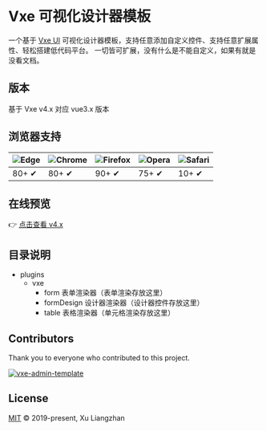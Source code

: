 # Vxe 可视化设计器模板

一个基于 [Vxe UI](https://vxeui.com) 可视化设计器模板，支持任意添加自定义控件、支持任意扩展属性、轻松搭建低代码平台。
一切皆可扩展，没有什么是不能自定义，如果有就是没看文档。

## 版本

基于 Vxe v4.x 对应 vue3.x 版本

## 浏览器支持

![Edge](https://raw.github.com/alrra/browser-logos/master/src/edge/edge_48x48.png) | ![Chrome](https://raw.github.com/alrra/browser-logos/master/src/chrome/chrome_48x48.png) | ![Firefox](https://raw.github.com/alrra/browser-logos/master/src/firefox/firefox_48x48.png) | ![Opera](https://raw.github.com/alrra/browser-logos/master/src/opera/opera_48x48.png) | ![Safari](https://raw.github.com/alrra/browser-logos/master/src/safari/safari_48x48.png)
--- | --- | --- | --- | --- |
80+ ✔ | 80+ ✔ | 90+ ✔ | 75+ ✔ | 10+ ✔ |

## 在线预览

👉 [点击查看 v4.x](https://vxeui.com/design-template/)  

## 目录说明

* plugins
  * vxe
    * form 表单渲染器（表单渲染存放这里）
    * formDesign 设计器渲染器（设计器控件存放这里）
    * table 表格渲染器（单元格渲染存放这里）

## Contributors

Thank you to everyone who contributed to this project.

[![vxe-admin-template](https://contrib.rocks/image?repo=x-extends/vxe-admin-template)](https://github.com/x-extends/vxe-admin-template/graphs/contributors)

## License

[MIT](LICENSE) © 2019-present, Xu Liangzhan
